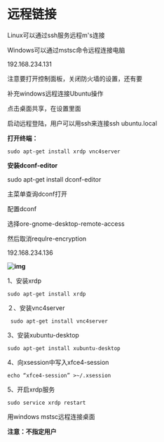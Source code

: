 # 远程链接

Linux可以通过ssh服务远程m's连接

Windows可以通过mstsc命令远程连接电脑

192.168.234.131

注意要打开控制面板，关闭防火墙的设置，还有要

 

补充windows远程连接Ubuntu操作

点击桌面共享，在设置里面

启动远程登陆，用户可以用ssh来连接ssh ubuntu.local

 

**打开终端：**

```
sudo apt-get install xrdp vnc4server
```

 

**安装dconf-editor**

sudo apt-get install dconf-editor

主菜单查询dconf打开

配置dconf 

选择ore-gnome-desktop-remote-access

然后取消requlre-encryption

192.168.234.136

**![img](https://s2.loli.net/2022/03/26/3VZA8XQMDtfxwRe.jpg)**

 

 

1、安装xrdp

```
sudo apt-get install xrdp
```

２、安装vnc4server 

```
 sudo apt-get install vnc4server
```

3、安装xubuntu-desktop

```
sudo apt-get install xubuntu-desktop
```

4、向xsession中写入xfce4-session

```
echo “xfce4-session” >~/.xsession
```

5、开启xrdp服务

```
sudo service xrdp restart
```

用windows mstsc远程连接桌面

**注意：不指定用户** 

 